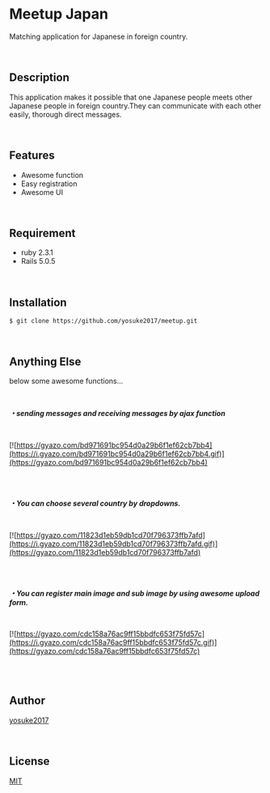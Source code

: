 # Meetup Japan

Matching application for Japanese in foreign country.

<br />

## Description

This application makes it possible that one Japanese people meets other Japanese people in foreign country.They can communicate with each other easily, thorough direct messages.

<br />

## Features

- Awesome function
- Easy registration
- Awesome UI

<br />


## Requirement

- ruby 2.3.1
- Rails 5.0.5

<br />


## Installation

    $ git clone https://github.com/yosuke2017/meetup.git

<br />

## Anything Else

below some awesome functions...

<br />

***・sending messages and receiving messages by ajax function***

<br />

[![https://gyazo.com/bd971691bc954d0a29b6f1ef62cb7bb4](https://i.gyazo.com/bd971691bc954d0a29b6f1ef62cb7bb4.gif)](https://gyazo.com/bd971691bc954d0a29b6f1ef62cb7bb4)

<br />
<br />

***・You can choose several country by dropdowns.***

<br />

[![https://gyazo.com/11823d1eb59db1cd70f796373ffb7afd](https://i.gyazo.com/11823d1eb59db1cd70f796373ffb7afd.gif)](https://gyazo.com/11823d1eb59db1cd70f796373ffb7afd)

<br />
<br />

***・You can register main image and sub image by using awesome upload form.***

<br />

[![https://gyazo.com/cdc158a76ac9ff15bbdfc653f75fd57c](https://i.gyazo.com/cdc158a76ac9ff15bbdfc653f75fd57c.gif)](https://gyazo.com/cdc158a76ac9ff15bbdfc653f75fd57c)

<br />
<br />

## Author

[yosuke2017](https://www.facebook.com/profile.php?id=100015931658721&lst=100015931658721%3A100015931658721%3A1506171329)

<br />

## License

[MIT](http://b4b4r07.mit-license.org)

<br />
<br />

